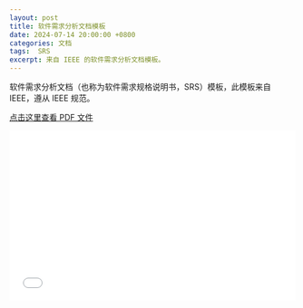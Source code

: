 ```yaml
---
layout: post
title: 软件需求分析文档模板
date: 2024-07-14 20:00:00 +0800
categories: 文档
tags:  SRS
excerpt: 来自 IEEE 的软件需求分析文档模板。
---
```


软件需求分析文档（也称为软件需求规格说明书，SRS）模板，此模板来自 IEEE，遵从 IEEE 规范。

[点击这里查看 PDF 文件](/pdfs/srs_template-en.pdf)

<embed src="/pdfs/srs_template-en.pdf" type="application/pdf" width="100%" height="300em">

<!-- <div style="position: relative; padding-bottom: 75%; height: 0; overflow: hidden; width: 100%;">
    <embed src="/pdfs/srs_template-en.pdf" type="application/pdf" style="position: absolute; top: 0; left: 0; width: 100%; height: 100%;">
</div> -->

